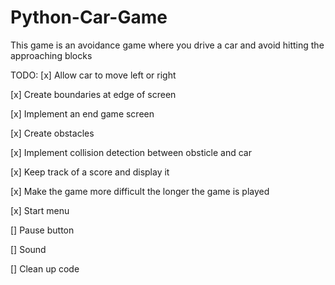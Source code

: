 # Python-Car-Game
This game is an avoidance game where you drive a car and avoid hitting the approaching blocks


TODO:
[x] Allow car to move left or right

[x] Create boundaries at edge of screen

[x] Implement an end game screen

[x] Create obstacles

[x] Implement collision detection between obsticle and car

[x] Keep track of a score and display it

[x] Make the game more difficult the longer the game is played

[x] Start menu

[] Pause button

[] Sound

[] Clean up code
